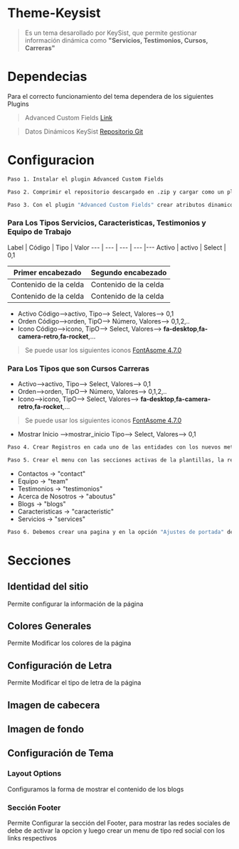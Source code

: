 # Theme-Keysist
>Es un tema desarollado por KeySist, que permite gestionar información dinámica como **"Servicios, Testimonios, Cursos, Carreras"**

# Dependecias

Para el correcto funcionamiento del tema dependera de los siguientes Plugins

> Advanced Custom Fields [Link](https://www.advancedcustomfields.com/)

>Datos Dinámicos KeySist [Repositorio Git](https://github.com/ks-proyects/keysist_post_types)

# Configuracion
```sh
Paso 1. Instalar el plugin Advanced Custom Fields
```
```sh
Paso 2. Comprimir el repositorio descargado en .zip y cargar como un plugin a WordPres Y ACTIVARLO
```
```sh
Paso 3. Con el plugin "Advanced Custom Fields" crear atributos dinamicos para las entidades creadas con el plugin anterior
```
### Para Los Tipos Servicios, Caracteristicas, Testimonios y Equipo de Trabajo

Label | Código | Tipo | Valor 
--- | --- | --- | --- |--- 
Activo | activo | Select | 0,1 

| Primer encabezado | Segundo encabezado |
| ------------- | ------------- |
| Contenido de la celda  | Contenido de la celda  |
| Contenido de la celda  | Contenido de la celda  |


- Activo Código-->activo, Tipo--> Select, Valores--> 0,1
- Orden Código-->orden, TipO--> Número, Valores--> 0,1,2,..
- Icono Código-->icono, TipO--> Select, Valores--> **fa-desktop**,**fa-camera-retro**,**fa-rocket**,...
> Se puede usar los siguientes iconos [FontAsome 4.7.0](https://fontawesome.com/v4.7.0/icons/)


### Para Los Tipos que son Cursos Carreras
- Activo-->activo, Tipo--> Select, Valores--> 0,1
- Orden-->orden, TipO--> Número, Valores--> 0,1,2,..
- Icono-->icono, TipO--> Select, Valores--> **fa-desktop**,**fa-camera-retro**,**fa-rocket**,...
> Se puede usar los siguientes iconos [FontAsome 4.7.0](https://fontawesome.com/v4.7.0/icons/)

- Mostrar Inicio -->mostrar_inicio Tipo--> Select, Valores--> 0,1



```sh
Paso 4. Crear Registros en cada uno de las entidades con los nuevos metadas
```

```sh
Paso 5. Crear el menu con las secciones activas de la plantillas, la referencia o el id de las secciones son las siguientes
```
- Contactos -> "contact"
- Equipo -> "team"
- Testimonios -> "testimonios"
- Acerca de Nosotros -> "aboutus"
- Blogs -> "blogs"
- Caracteristicas -> "caracteristic"
- Servicios -> "services"

```sh
Paso 6. Debemos crear una pagina y en la opción "Ajustes de portada" de la plantilla seleccionamos pagina estatica y en "Página de inicio" selecioanmos la pagina creada
```

# Secciones

## Identidad del sitio
Permite configurar la información de la página

## Colores Generales
Permite Modificar los colores de la página

## Configuración de Letra
Permite Modificar el tipo de letra de la página

## Imagen de cabecera

## Imagen de fondo

## Configuración de Tema

### Layout Options

Configuramos la forma de mostrar el contenido de los blogs

### Sección Footer
Permite Configurar la sección del Footer, para mostrar las redes sociales de debe de activar la opcion y luego crear un menu de tipo red social con los links respectivos
